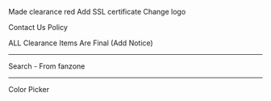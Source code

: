 Made clearance red
Add SSL certificate
Change logo

Contact Us
Policy


ALL Clearance Items Are Final (Add Notice)

-----------

Search - From fanzone

-----------

Color Picker



